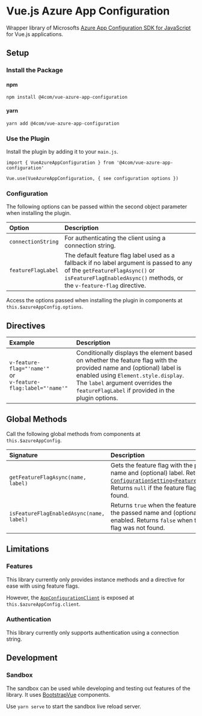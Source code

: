 # Vue.js Azure App Configuration

Wrapper library of Microsofts [Azure App Configuration SDK for JavaScript](https://github.com/Azure/azure-sdk-for-js/tree/main/sdk/appconfiguration/app-configuration) for Vue.js applications.

## Setup

### Install the Package

#### npm

`npm install @4com/vue-azure-app-configuration`

#### yarn

`yarn add @4com/vue-azure-app-configuration`

### Use the Plugin

Install the plugin by adding it to your `main.js`.

```
import { VueAzureAppConfiguration } from '@4com/vue-azure-app-configuration'

Vue.use(VueAzureAppConfiguration, { see configuration options })
```

### Configuration

The following options can be passed within the second object parameter when installing the plugin.

| Option | Description |
| :-- | :-- |
| `connectionString` | For authenticating the client using a connection string. |
| `featureFlagLabel` | The default feature flag label used as a fallback if no label argument is passed to any of the `getFeatureFlagAsync()` or `isFeatureFlagEnabledAsync()` methods, or the `v-feature-flag` directive. |

Access the options passed when installing the plugin in components at `this.$azureAppConfig.options`.

## Directives

| Example | Description |
| :-- | :-- |
| `v-feature-flag="'name'"` <br> or <br> `v-feature-flag:label="'name'"` | Conditionally displays the element based on whether the feature flag with the provided name and (optional) label is enabled using `Element.style.display`. The `label` argument overrides the `featureFlagLabel` if provided in the plugin options. |

## Global Methods

Call the following global methods from components at `this.$azureAppConfig`.

| Signature | Description |
| :-- | :-- |
| `getFeatureFlagAsync(name, label)` | Gets the feature flag with the passed name and (optional) label. Returns the [`ConfigurationSetting`](https://learn.microsoft.com/en-gb/javascript/api/@azure/app-configuration/configurationsetting)[`<FeatureFlagValue>`](https://learn.microsoft.com/en-gb/javascript/api/@azure/app-configuration/featureflagvalue). Returns `null` if the feature flag was not found. |
| `isFeatureFlagEnabledAsync(name, label)` | Returns `true` when the feature flag with the passed name and (optional) label is enabled. Returns `false` when the feature flag was not found. |

## Limitations

### Features

This library currently only provides instance methods and a directive for ease with using feature flags.

However, the [`AppConfigurationClient`](https://learn.microsoft.com/en-gb/javascript/api/@azure/app-configuration/appconfigurationclient) is exposed at `this.$azureAppConfig.client`.

### Authentication

This library currently only supports authentication using a connection string.

## Development

### Sandbox

The sandbox can be used while developing and testing out features of the library. It uses [BootstrapVue](https://bootstrap-vue.org/) components.

Use `yarn serve` to start the sandbox live reload server.
